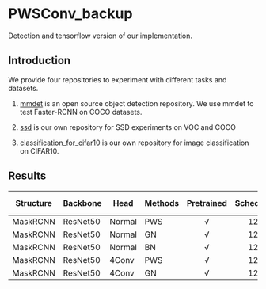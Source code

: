 # PWSConv_backup
Detection and tensorflow version of our implementation.

## Introduction
We provide four repositories to experiment with different tasks and datasets.
1. [mmdet](mmdet) is an open source object detection repository. We use mmdet to test Faster-RCNN on COCO datasets.

2. [ssd](ssd) is our own repository for SSD experiments on VOC and COCO

3. [classification_for_cifar10](classification_for_cifar10) is our own repository for image classification on CIFAR10.

## Results
|Structure | Backbone | Head | Methods | Pretrained  | Schedule | mAP BBOX | mAP Mask |
|  ----  |  ----  | ----  | ----  | :----: | :----: | :----: | :----: |
| MaskRCNN | ResNet50 | Normal | PWS | √ | 12 | 38.9 | 35.3
| MaskRCNN | ResNet50 | Normal | GN | √ | 12 | 38.2 | 34.5
| MaskRCNN | ResNet50 | Normal | BN | √ | 12 | 38.0 | 34.4
| MaskRCNN | ResNet50 | 4Conv | PWS | √ | 12 | 39.5 | 35.6
| MaskRCNN | ResNet50 | 4Conv | GN | √ | 12 | 39.1| 35.3
